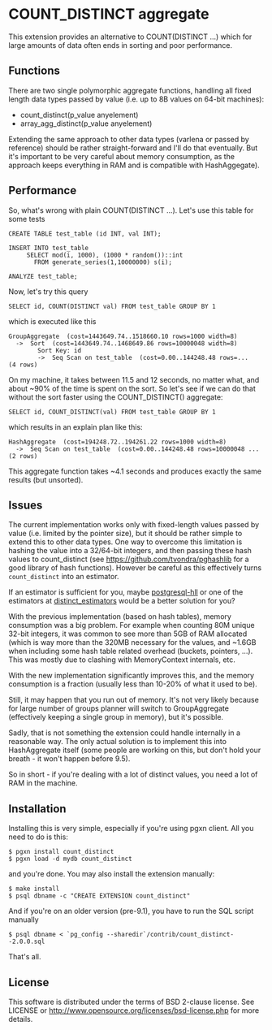 COUNT_DISTINCT aggregate
========================
This extension provides an alternative to COUNT(DISTINCT ...) which for large
amounts of data often ends in sorting and poor performance.

Functions
---------
There are two single polymorphic aggregate functions, handling all fixed length
data types passed by value (i.e. up to 8B values on 64-bit machines):

* count_distinct(p_value anyelement)
* array_agg_distinct(p_value anyelement)

Extending the same approach to other data types (varlena or passed by
reference) should be rather straight-forward and I'll do that eventually.
But it's important to be very careful about memory consumption, as the
approach keeps everything in RAM and is compatible with HashAggegate).


Performance
-----------
So, what's wrong with plain COUNT(DISTINCT ...). Let's use this table
for some tests

    CREATE TABLE test_table (id INT, val INT);
    
    INSERT INTO test_table
         SELECT mod(i, 1000), (1000 * random())::int
           FROM generate_series(1,10000000) s(i);
    
    ANALYZE test_table;
    
Now, let's try this query

    SELECT id, COUNT(DISTINCT val) FROM test_table GROUP BY 1
    
which is executed like this

    GroupAggregate  (cost=1443649.74..1518660.10 rows=1000 width=8)
      ->  Sort  (cost=1443649.74..1468649.86 rows=10000048 width=8)
            Sort Key: id
            ->  Seq Scan on test_table  (cost=0.00..144248.48 rows=...
    (4 rows)

On my machine, it takes between 11.5 and 12 seconds, no matter what, and 
about ~90% of the time is spent on the sort. So let's see if we can do
that without the sort faster using the COUNT_DISTINCT() aggregate:

    SELECT id, COUNT_DISTINCT(val) FROM test_table GROUP BY 1

which results in an explain plan like this:
    
    HashAggregate  (cost=194248.72..194261.22 rows=1000 width=8)
      ->  Seq Scan on test_table  (cost=0.00..144248.48 rows=10000048 ...
    (2 rows)

This aggregate function takes ~4.1 seconds and produces exactly the same
results (but unsorted).


Issues
------
The current implementation works only with fixed-length values passed by
value (i.e. limited by the pointer size), but it should be rather simple
to extend this to other data types. One way to overcome this limitation
is hashing the value into a 32/64-bit integers, and then passing these
hash values to count_distinct (see https://github.com/tvondra/pghashlib
for a good library of hash functions). However be careful as this
effectively turns `count_distinct` into an estimator.

If an estimator is sufficient for you, maybe
[postgresql-hll](https://github.com/aggregateknowledge/postgresql-hll)
or one of the estimators at [distinct_estimators](https://github.com/tvondra/distinct_estimators)
would be a better solution for you?


With the previous implementation (based on hash tables), memory consumption
was a big problem. For example when counting 80M unique 32-bit integers,
it was common to see more than 5GB of RAM allocated (which is way more than
the 320MB necessary for the values, and ~1.6GB when including some hash
table related overhead (buckets, pointers, ...). This was mostly due to
clashing with MemoryContext internals, etc.

With the new implementation significantly improves this, and the memory
consumption is a fraction (usually less than 10-20% of what it used to be).


Still, it may happen that you run out of memory. It's not very likely
because for large number of groups planner will switch to GroupAggregate
(effectively keeping a single group in memory), but it's possible.

Sadly, that is not something the extension could handle internally in
a reasonable way. The only actual solution is to implement this into
HashAggregate itself (some people are working on this, but don't hold
your breath - it won't happen before 9.5).

So in short - if you're dealing with a lot of distinct values, you need
a lot of RAM in the machine.


Installation
------------
Installing this is very simple, especially if you're using pgxn client.
All you need to do is this:

    $ pgxn install count_distinct
    $ pgxn load -d mydb count_distinct

and you're done. You may also install the extension manually:

    $ make install
    $ psql dbname -c "CREATE EXTENSION count_distinct"

And if you're on an older version (pre-9.1), you have to run the SQL
script manually

    $ psql dbname < `pg_config --sharedir`/contrib/count_distinct--2.0.0.sql

That's all.


License
-------
This software is distributed under the terms of BSD 2-clause license.
See LICENSE or http://www.opensource.org/licenses/bsd-license.php for
more details.
